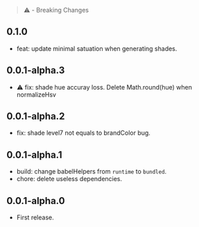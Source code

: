 > ⚠️ - Breaking Changes

## 0.1.0

- feat: update minimal satuation when generating shades.

## 0.0.1-alpha.3

- ⚠️ fix: shade hue accuray loss. Delete Math.round(hue) when normalizeHsv

## 0.0.1-alpha.2

- fix: shade level7 not equals to brandColor bug.

## 0.0.1-alpha.1

- build: change babelHelpers from `runtime` to `bundled`.
- chore: delete useless dependencies.

## 0.0.1-alpha.0

- First release.
